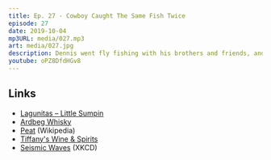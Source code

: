 ```yaml
---
title: Ep. 27 - Cowboy Caught The Same Fish Twice
episode: 27
date: 2019-10-04
mp3URL: media/027.mp3
art: media/027.jpg
description: Dennis went fly fishing with his brothers and friends, and Erik went to France, and now appreciates scotch whisky, and French airport security.
youtube: oPZ8DfdHGv8
---
```


## Links

- [Lagunitas – Little Sumpin](https://lagunitas.com/beer/a-little-sumpin-sumpin)
- [Ardbeg Whisky](https://www.ardbeg.com/)
- [Peat](https://en.wikipedia.org/wiki/Peat) (Wikipedia)
- [Tiffany's Wine & Spirits](https://www.aatiffany.com)
- [Seismic Waves](https://www.xkcd.com/723/) (XKCD)
